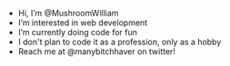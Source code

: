 - Hi, I’m @MushroomWilliam
- I’m interested in web development
- I’m currently doing code for fun
- I don't plan to code it as a profession, only as a hobby
- Reach me at @manybitchhaver on twitter!
